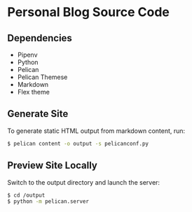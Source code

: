 # Personal Blog Source Code

## Dependencies

- Pipenv
- Python
- Pelican
- Pelican Themese
- Markdown
- Flex theme

## Generate Site

To generate static HTML output from markdown content, run:

```bash
$ pelican content -o output -s pelicanconf.py
```

## Preview Site Locally

Switch to the output directory and launch the server:

```bash
$ cd /output
$ python -m pelican.server
```
